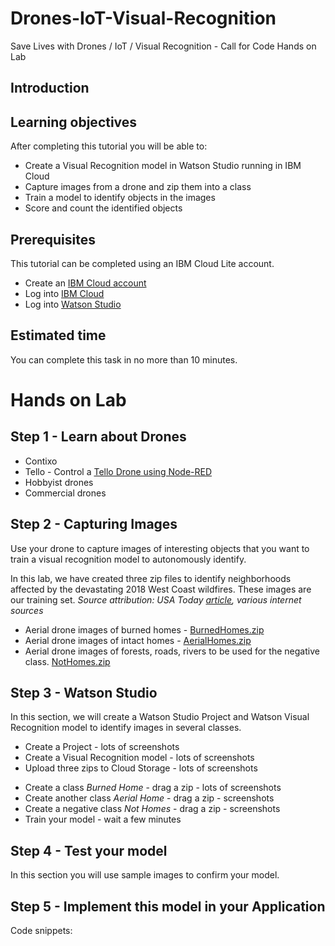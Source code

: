 # Drones-IoT-Visual-Recognition
Save Lives with Drones / IoT / Visual Recognition - Call for Code Hands on Lab

## Introduction

## Learning objectives

After completing this tutorial you will be able to:

* Create a Visual Recognition model in Watson Studio running in IBM Cloud
* Capture images from a drone and zip them into a class
* Train a model to identify objects in the images
* Score and count the identified objects

## Prerequisites
This tutorial can be completed using an IBM Cloud Lite account.

* Create an [IBM Cloud account](https://console.bluemix.net/registration)
* Log into [IBM Cloud](https://console.bluemix.net/login)
* Log into [Watson Studio](https://dataplatform.ibm.com)

## Estimated time

You can complete this task in no more than 10 minutes.

# Hands on Lab

## Step 1 - Learn about Drones

* Contixo
* Tello - Control a [Tello Drone using Node-RED](https://github.com/johnwalicki/Node-RED-Tello-Control)
* Hobbyist drones
* Commercial drones

## Step 2 - Capturing Images
Use your drone to capture images of interesting objects that you want to train a visual recognition model to autonomously identify.

In this lab, we have created three zip files to identify neighborhoods affected by the devastating 2018 West Coast wildfires. These images are our training set. *Source attribution: USA Today [article](https://www.usatoday.com/in-depth/news/nation-now/2018/08/02/drone-aerials-california-wildfire-devastation/889885002/), various internet sources*
* Aerial drone images of burned homes - [BurnedHomes.zip](/classes/BurnedHomes.zip)
* Aerial drone images of intact homes - [AerialHomes.zip](/classes/AerialHomes.zip)
* Aerial drone images of forests, roads, rivers to be used for the negative class. [NotHomes.zip](/classes/NotHomes.zip)

## Step 3 - Watson Studio
In this section, we will create a Watson Studio Project and Watson Visual Recognition model to identify images in several classes.

* Create a Project - lots of screenshots
* Create a Visual Recognition model - lots of screenshots
* Upload three zips to Cloud Storage - lots of screenshots
- Create a class *Burned Home* - drag a zip - lots of screenshots
- Create another class *Aerial Home* - drag a zip - screenshots
- Create a negative class *Not Homes* - drag a zip - screenshots
- Train your model - wait a few minutes

## Step 4 - Test your model
In this section you will use sample images to confirm your model.

## Step 5 - Implement this model in your Application
Code snippets:
